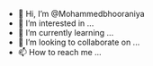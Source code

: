 - 👋 Hi, I’m @Mohammedbhooraniya
- 👀 I’m interested in ...
- 🌱 I’m currently learning ...
- 💞️ I’m looking to collaborate on ...
- 📫 How to reach me ...

<!---
Mohammedbhooraniya/Mohammedbhooraniya is a ✨ special ✨ repository because its `README.md` (this file) appears on your GitHub profile.
You can click the Preview link to take a look at your changes.
--->
